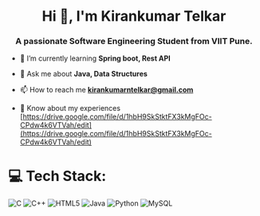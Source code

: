 
<!--
**Kirankumar6251/Kirankumar6251** is a ✨ _special_ ✨ repository because its `README.md` (this file) appears on your GitHub profile.

Here are some ideas to get you started:

- 🔭 I’m currently working on ...
- 🌱 I’m currently learning ...
- 👯 I’m looking to collaborate on ...
- 🤔 I’m looking for help with ...
- 💬 Ask me about ...
- 📫 How to reach me: ...
- 😄 Pronouns: ...
- ⚡ Fun fact: ...
-->

<h1 align="center">Hi 👋, I'm Kirankumar Telkar</h1>
<h3 align="center">A passionate Software Engineering Student from VIIT Pune.</h3>

- 🌱 I’m currently learning **Spring boot, Rest API**

- 💬 Ask me about **Java, Data Structures**

- 📫 How to reach me **kirankumarntelkar@gmail.com**

- 📄 Know about my experiences [https://drive.google.com/file/d/1hbH9SkStktFX3kMgFOc-CPdw4k6VTVah/edit](https://drive.google.com/file/d/1hbH9SkStktFX3kMgFOc-CPdw4k6VTVah/edit)

# 💻 Tech Stack:
![C](https://img.shields.io/badge/c-%2300599C.svg?style=for-the-badge&logo=c&logoColor=white) ![C++](https://img.shields.io/badge/c++-%2300599C.svg?style=for-the-badge&logo=c%2B%2B&logoColor=white) ![HTML5](https://img.shields.io/badge/html5-%23E34F26.svg?style=for-the-badge&logo=html5&logoColor=white) ![Java](https://img.shields.io/badge/java-%23ED8B00.svg?style=for-the-badge&logo=java&logoColor=white) ![Python](https://img.shields.io/badge/python-3670A0?style=for-the-badge&logo=python&logoColor=ffdd54) ![MySQL](https://img.shields.io/badge/mysql-%2300f.svg?style=for-the-badge&logo=mysql&logoColor=white)

